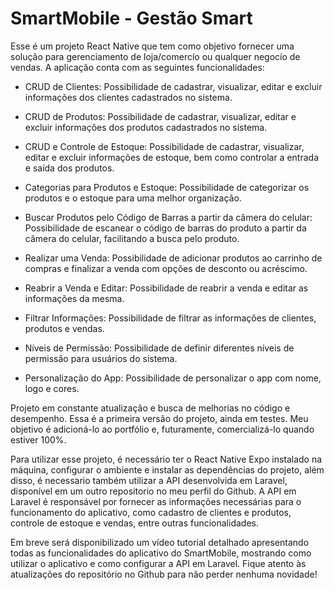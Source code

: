 # SmartMobile - Gestão Smart

Esse é um projeto React Native que tem como objetivo fornecer uma solução para gerenciamento de loja/comercío ou qualquer negocío de vendas. A aplicação conta com as seguintes funcionalidades:

- CRUD de Clientes: Possibilidade de cadastrar, visualizar, editar e excluir informações dos clientes cadastrados no sistema.

- CRUD de Produtos: Possibilidade de cadastrar, visualizar, editar e excluir informações dos produtos cadastrados no sistema.

- CRUD e Controle de Estoque: Possibilidade de cadastrar, visualizar, editar e excluir informações de estoque, bem como controlar a entrada e saída dos produtos.

- Categorias para Produtos e Estoque: Possibilidade de categorizar os produtos e o estoque para uma melhor organização.

- Buscar Produtos pelo Código de Barras a partir da câmera do celular: Possibilidade de escanear o código de barras do produto a partir da câmera do celular, facilitando a busca pelo produto.

- Realizar uma Venda: Possibilidade de adicionar produtos ao carrinho de compras e finalizar a venda com opções de desconto ou acréscimo.

- Reabrir a Venda e Editar: Possibilidade de reabrir a venda e editar as informações da mesma.

- Filtrar Informações: Possibilidade de filtrar as informações de clientes, produtos e vendas.

- Níveis de Permissão: Possibilidade de definir diferentes níveis de permissão para usuários do sistema.

- Personalização do App: Possibilidade de personalizar o app com nome, logo e cores.

Projeto em constante atualização e busca de melhorias no código e desempenho. Essa é a primeira versão do projeto, ainda em testes. Meu objetivo é adicioná-lo ao portfólio e, futuramente, comercializá-lo quando estiver 100%.

Para utilizar esse projeto, é necessário ter o React Native Expo instalado na máquina, configurar o ambiente e instalar as dependências do projeto, além disso, é necessario também utilizar a API desenvolvida em Laravel, disponível em um outro repositorio no meu perfil do Github. A API em Laravel é responsável por fornecer as informações necessárias para o funcionamento do aplicativo, como cadastro de clientes e produtos, controle de estoque e vendas, entre outras funcionalidades. 

Em breve será disponibilizado um vídeo tutorial detalhado apresentando todas as funcionalidades do aplicativo do SmartMobile, mostrando como utilizar o aplicativo e como configurar a API em Laravel. Fique atento às atualizações do repositório no Github para não perder nenhuma novidade!
